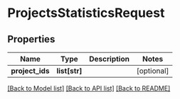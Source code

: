# ProjectsStatisticsRequest

## Properties
Name | Type | Description | Notes
------------ | ------------- | ------------- | -------------
**project_ids** | **list[str]** |  | [optional] 

[[Back to Model list]](../README.md#documentation-for-models) [[Back to API list]](../README.md#documentation-for-api-endpoints) [[Back to README]](../README.md)

